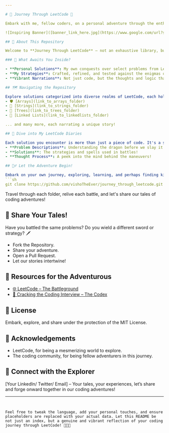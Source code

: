```yaml
---

# 🚀 Journey Through LeetCode 🚀

Embark with me, fellow coders, on a personal adventure through the enthralling challenges presented by LeetCode! 🚴‍♂️✨

![Inspiring Banner]([banner_link_here.jpg](https://www.google.com/url?sa=i&url=https%3A%2F%2Fwww.freepik.com%2Fphotos%2Fmotivation-banner&psig=AOvVaw18cSb1C0kE7_cvNtk4_n_9&ust=1696912111209000&source=images&cd=vfe&opi=89978449&ved=0CBAQjRxqFwoTCMij-q6Q6IEDFQAAAAAdAAAAABAH)) <!-- Don't forget to insert a motivating banner image link -->

## 🌟 About This Repository

Welcome to **Journey Through LeetCode** – not an exhaustive library, but a personal log where I, [Your Name], share my experiences, triumphs, and struggles while tackling various LeetCode problems.

### 🌈 What Awaits You Inside?

- **Personal Solutions**: My own conquests over select problems from LeetCode.
- **My Strategies**: Crafted, refined, and tested against the enigmas of coding challenges.
- **Vibrant Narrations**: Not just code, but the thoughts and logic that forged them.

## 🗺️ Navigating the Repository

Explore solutions categorized into diverse realms of LeetCode, each holding tales of my adventures:
- 🛡️ [Arrays](link_to_arrays_folder)
- 🏹 [Strings](link_to_strings_folder)
- 🌲 [Trees](link_to_trees_folder)
- 🔄 [Linked Lists](link_to_linkedlists_folder)

... and many more, each narrating a unique story!

## 📘 Dive into My LeetCode Diaries

Each solution you encounter is more than just a piece of code. It's a story, woven with:
- **Problem Descriptions**: Understanding the dragon before we slay it!
- **Solutions**: The strategies and spells used in battles!
- **Thought Process**: A peek into the mind behind the maneuvers!

## 🚴‍♂️ Let the Adventure Begin!

Embark on your own journey, exploring, learning, and perhaps finding kinship in shared struggles and victories:
```sh
git clone https://github.com/vishoTheEver/journey_through_leetcode.git
```
Travel through each folder, relive each battle, and let's share our tales of coding adventures!

## 🤝 Share Your Tales!

Have you battled the same problems? Do you wield a different sword or strategy? 🗡️
- Fork the Repository.
- Share your adventure.
- Open a Pull Request.
- Let our stories intertwine!

## 🏰 Resources for the Adventurous

- [🌐 LeetCode – The Battleground](https://leetcode.com/)
- [📘 Cracking the Coding Interview – The Codex](https://www.amazon.com/Cracking-Coding-Interview-Programming-Questions/dp/0984782850)

## 📜 License

Embark, explore, and share under the protection of the MIT License.

## 🎉 Acknowledgements

- LeetCode, for being a mesmerizing world to explore.
- The coding community, for being fellow adventurers in this journey.

## 💌 Connect with the Explorer

[Your LinkedIn/ Twitter/ Email] – Your tales, your experiences, let’s share and forge onward together in our coding adventures!

---
```


Feel free to tweak the language, add your personal touches, and ensure placeholders are replaced with your actual data. Let this README be not just an index, but a genuine and vibrant reflection of your coding journey through LeetCode! 🌟🚀📘
